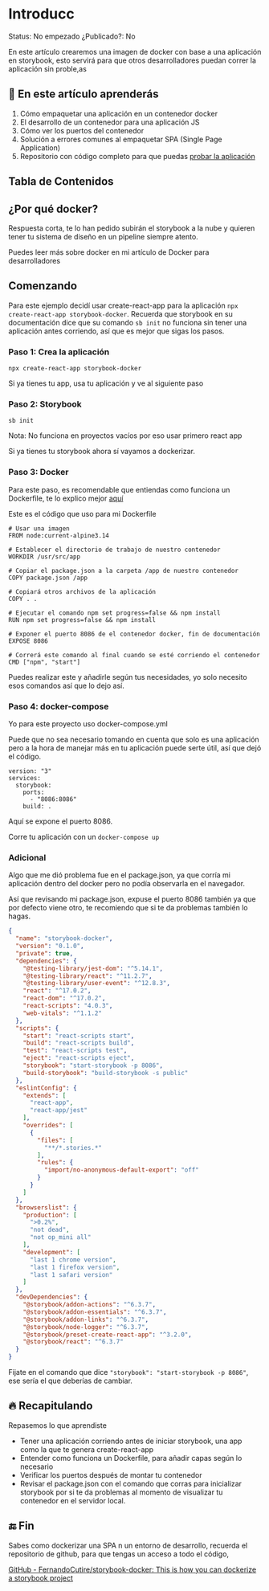 # Introducc

Status: No empezado
¿Publicado?: No

En este artículo crearemos una imagen de docker con base a una aplicación en storybook, esto servirá para que otros desarrolladores puedan correr la aplicación sin proble,as

## 📰 En este artículo aprenderás

1. Cómo empaquetar una aplicación en un contenedor docker
2. El desarrollo de un contenedor para una aplicación JS
3. Cómo ver los puertos del contenedor
4. Solución a errores comunes al empaquetar SPA (Single Page Application)
5. Repositorio con código completo para que puedas [probar la aplicación](https://github.com/FernandoCutire/storybook-docker) 

## Tabla de Contenidos

## ¿Por qué docker?

Respuesta corta, te lo han pedido subirán el storybook a la nube y quieren tener tu sistema de diseño en un pipeline siempre atento.

Puedes leer más sobre docker en mi artículo de Docker para desarrolladores

## Comenzando

Para este ejemplo decidí usar create-react-app para la aplicación `npx create-react-app storybook-docker`. Recuerda que storybook en su documentación dice que su comando `sb init` no funciona sin tener una aplicación antes corriendo, así que es mejor que sigas los pasos.

### Paso 1: Crea la aplicación

`npx create-react-app storybook-docker`

Si ya tienes tu app, usa tu aplicación y ve al siguiente paso

### Paso 2: Storybook

`sb init`

Nota: No funciona en proyectos vacíos por eso usar primero react app

Si ya tienes tu storybook ahora sí vayamos a dockerizar.

### Paso 3: Docker

Para este paso, es recomendable que entiendas como funciona un Dockerfile, te lo explico mejor [aquí](https://github.com/FernandoCutire/storybook-docker)

Este es el código que uso para mi Dockerfile

```docker
# Usar una imagen  
FROM node:current-alpine3.14

# Establecer el directorio de trabajo de nuestro contenedor
WORKDIR /usr/src/app

# Copiar el package.json a la carpeta /app de nuestro contenedor
COPY package.json /app

# Copiará otros archivos de la aplicación
COPY . .

# Ejecutar el comando npm set progress=false && npm install
RUN npm set progress=false && npm install

# Exponer el puerto 8086 de el contenedor docker, fin de documentación
EXPOSE 8086

# Correrá este comando al final cuando se esté corriendo el contenedor
CMD ["npm", "start"]
```

Puedes realizar este y añadirle según tus necesidades, yo solo necesito esos comandos así que lo dejo así.

### Paso 4: docker-compose

Yo para este proyecto uso docker-compose.yml

Puede que no sea necesario tomando en cuenta que solo es una aplicación pero a la hora de manejar más en tu aplicación puede serte útil, así que dejó el código.

```docker
version: "3"
services:
  storybook:
    ports:
      - "8086:8086"
    build: .
```

Aquí se expone el puerto 8086.

Corre tu aplicación con un `docker-compose up`

### Adicional

Algo que me dió problema fue en el package.json, ya que corría mi aplicación dentro del docker pero no podía observarla en el navegador.

Así que revisando mi package.json, expuse el puerto 8086 también ya que por defecto viene otro, te recomiendo que si te da problemas también lo hagas.

```json
{
  "name": "storybook-docker",
  "version": "0.1.0",
  "private": true,
  "dependencies": {
    "@testing-library/jest-dom": "^5.14.1",
    "@testing-library/react": "^11.2.7",
    "@testing-library/user-event": "^12.8.3",
    "react": "^17.0.2",
    "react-dom": "^17.0.2",
    "react-scripts": "4.0.3",
    "web-vitals": "^1.1.2"
  },
  "scripts": {
    "start": "react-scripts start",
    "build": "react-scripts build",
    "test": "react-scripts test",
    "eject": "react-scripts eject",
    "storybook": "start-storybook -p 8086",
    "build-storybook": "build-storybook -s public"
  },
  "eslintConfig": {
    "extends": [
      "react-app",
      "react-app/jest"
    ],
    "overrides": [
      {
        "files": [
          "**/*.stories.*"
        ],
        "rules": {
          "import/no-anonymous-default-export": "off"
        }
      }
    ]
  },
  "browserslist": {
    "production": [
      ">0.2%",
      "not dead",
      "not op_mini all"
    ],
    "development": [
      "last 1 chrome version",
      "last 1 firefox version",
      "last 1 safari version"
    ]
  },
  "devDependencies": {
    "@storybook/addon-actions": "^6.3.7",
    "@storybook/addon-essentials": "^6.3.7",
    "@storybook/addon-links": "^6.3.7",
    "@storybook/node-logger": "^6.3.7",
    "@storybook/preset-create-react-app": "^3.2.0",
    "@storybook/react": "^6.3.7"
  }
}
```

Fijate en el comando que dice `"storybook": "start-storybook -p 8086"`, ese sería el que deberías de cambiar.

## 🔥 Recapitulando

Repasemos lo que aprendiste

- Tener una aplicación corriendo antes de iniciar storybook, una app como la que te genera create-react-app
- Entender como funciona un Dockerfile, para añadir capas según lo necesario
- Verificar los puertos después de montar tu contenedor
- Revisar el package.json con el comando que corras para inicializar storybook por si te da problemas al momento de visualizar tu contenedor en el servidor local.

## 🔚 Fin

Sabes como dockerizar una SPA n un entorno de desarrollo, recuerda el repositorio de github, para que tengas un acceso a todo el código,

[GitHub - FernandoCutire/storybook-docker: This is how you can dockerize a storybook project](https://github.com/FernandoCutire/storybook-docker)
